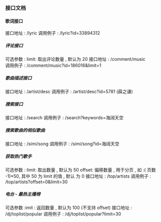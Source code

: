 ### 接口文档

#### 歌词接口
接口地址 : /lyric
调用例子 : /lyric?id=33894312

##### 评论接口
可选参数 : limit: 取出评论数量 , 默认为 20
接口地址 : /comment/music    
调用例子 : /comment/music?id=186016&limit=1 


##### 歌曲描述接口
接口地址 : /artist/desc
调用例子 : /artist/desc?id=5781  (薛之谦)

##### 搜索接口
接口地址 : /search 
调用例子 : /search?keywords=海阔天空

##### 搜索歌曲的相似歌曲
接口地址 : /simi/song
调用例子 : /simi/song?id=海阔天空

##### 获取热门歌手
可选参数 : limit: 取出数量 , 默认为 50
          offset: 偏移数量 , 用于分页 , 如 :( 页数 -1)*50, 其中 50 为 limit 的值 , 默认 为 0
接口地址 : /top/artists
调用例子 : /top/artists?offset=0&limit=30

##### 电台 - 最热主播榜
可选参数 :imit : 返回数量 , 默认为 100 (不支持 offset)
接口地址 : /dj/toplist/popular
调用例子 : /dj/toplist/popular?limit=30
